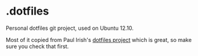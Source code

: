 .dotfiles
=========

Personal dotfiles git project, used on Ubuntu 12.10.

Most of it copied from Paul Irish's [dotfiles project](https://github.com/mathiasbynens/dotfiles/) which is great, so make sure you check that first.